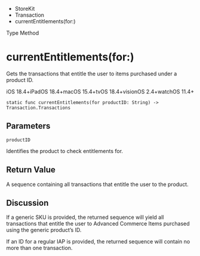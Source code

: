 

- StoreKit
- Transaction
-  currentEntitlements(for:) 

Type Method

# currentEntitlements(for:)

Gets the transactions that entitle the user to items purchased under a product ID.

iOS 18.4+iPadOS 18.4+macOS 15.4+tvOS 18.4+visionOS 2.4+watchOS 11.4+

``` source
static func currentEntitlements(for productID: String) -> Transaction.Transactions
```

## Parameters 

`productID`  

Identifies the product to check entitlements for.

## Return Value

A sequence containing all transactions that entitle the user to the product.

## Discussion

If a generic SKU is provided, the returned sequence will yield all transactions that entitle the user to Advanced Commerce Items purchased using the generic product’s ID.

If an ID for a regular IAP is provided, the returned sequence will contain no more than one transaction.

